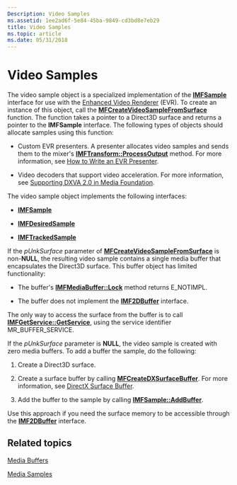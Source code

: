 ```yaml
---
Description: Video Samples
ms.assetid: 1ee2ad6f-5e84-45ba-9849-cd3bd8e7eb29
title: Video Samples
ms.topic: article
ms.date: 05/31/2018
---
```


# Video Samples

The video sample object is a specialized implementation of the [**IMFSample**](/windows/desktop/api/mfobjects/nn-mfobjects-imfsample) interface for use with the [Enhanced Video Renderer](enhanced-video-renderer.md) (EVR). To create an instance of this object, call the [**MFCreateVideoSampleFromSurface**](/windows/desktop/api/evr/nc-evr-mfcreatevideosamplefromsurface) function. The function takes a pointer to a Direct3D surface and returns a pointer to the **IMFSample** interface. The following types of objects should allocate samples using this function:

-   Custom EVR presenters. A presenter allocates video samples and sends them to the mixer's [**IMFTransform::ProcessOutput**](/windows/desktop/api/mftransform/nf-mftransform-imftransform-processoutput) method. For more information, see [How to Write an EVR Presenter](how-to-write-an-evr-presenter.md).

-   Video decoders that support video acceleration. For more information, see [Supporting DXVA 2.0 in Media Foundation](supporting-dxva-2-0-in-media-foundation.md).

The video sample object implements the following interfaces:

-   [**IMFSample**](/windows/desktop/api/mfobjects/nn-mfobjects-imfsample)

-   [**IMFDesiredSample**](/windows/desktop/api/evr/nn-evr-imfdesiredsample)

-   [**IMFTrackedSample**](/windows/win32/api/mfidl/nn-mfidl-imftrackedsample)

If the *pUnkSurface* parameter of [**MFCreateVideoSampleFromSurface**](/windows/desktop/api/evr/nc-evr-mfcreatevideosamplefromsurface) is non-**NULL**, the resulting video sample contains a single media buffer that encapsulates the Direct3D surface. This buffer object has limited functionality:

-   The buffer's [**IMFMediaBuffer::Lock**](/windows/desktop/api/mfobjects/nf-mfobjects-imfmediabuffer-lock) method returns E\_NOTIMPL.

-   The buffer does not implement the [**IMF2DBuffer**](/windows/desktop/api/mfobjects/nn-mfobjects-imf2dbuffer) interface.

The only way to access the surface from the buffer is to call [**IMFGetService::GetService**](/windows/desktop/api/mfidl/nf-mfidl-imfgetservice-getservice), using the service identifier MR\_BUFFER\_SERVICE.

If the *pUnkSurface* parameter is **NULL**, the video sample is created with zero media buffers. To add a buffer the sample, do the following:

1.  Create a Direct3D surface.

2.  Create a surface buffer by calling [**MFCreateDXSurfaceBuffer**](/windows/desktop/api/mfapi/nf-mfapi-mfcreatedxsurfacebuffer). For more information, see [DirectX Surface Buffer](directx-surface-buffer.md).

3.  Add the buffer to the sample by calling [**IMFSample::AddBuffer**](/windows/desktop/api/mfobjects/nf-mfobjects-imfsample-addbuffer).

Use this approach if you need the surface memory to be accessible through the [**IMF2DBuffer**](/windows/desktop/api/mfobjects/nn-mfobjects-imf2dbuffer) interface.

## Related topics

<dl> <dt>

[Media Buffers](media-buffers.md)
</dt> <dt>

[Media Samples](media-samples.md)
</dt> </dl>

 

 
